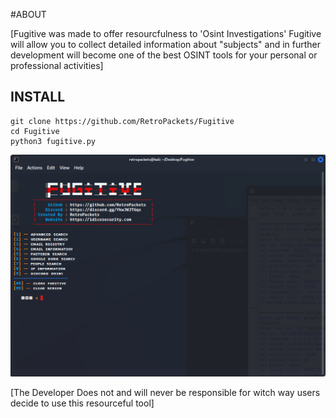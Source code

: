#ABOUT

[Fugitive was made to offer resourcfulness to 'Osint Investigations' Fugitive will allow you to collect detailed information about "subjects" and in further development will become one of the best OSINT tools for your personal or professional activities] 


## INSTALL
```
git clone https://github.com/RetroPackets/Fugitive
cd Fugitive
python3 fugitive.py
```
![Fugitive - Disaplay](/img/display.png "Fugitive Terminal Display")

[The Developer Does not and will never be responsible for witch way users decide to use this resourceful tool]
